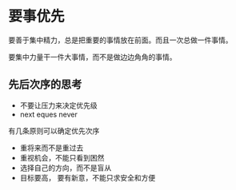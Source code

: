 # 要事优先
要善于集中精力，总是把重要的事情放在前面。而且一次总做一件事情。

要集中力量干一件大事情，而不是做边边角角的事情。

## 先后次序的思考

- 不要让压力来决定优先级
- next eques  never

有几条原则可以确定优先次序

- 重将来而不是重过去
- 重视机会，不能只看到困然
- 选择自己的方向，而不是盲从
- 目标要高， 要有新意，不能只求安全和方便
